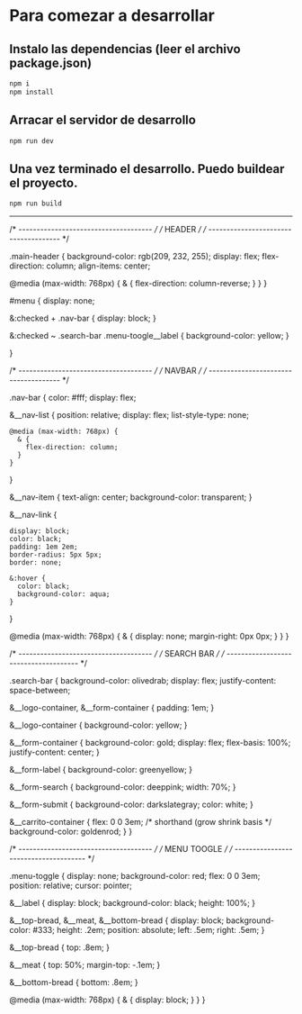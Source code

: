 # Para comezar a desarrollar

## Instalo las dependencias (leer el archivo package.json)

```sh
npm i
npm install
```

## Arracar el servidor de desarrollo

```sh
npm run dev
```


## Una vez terminado el desarrollo. Puedo buildear el proyecto.

```sh
npm run build
```

------------------------------------------
/* ------------------------------------- */
/* HEADER                                */
/* ------------------------------------- */

.main-header {
  background-color: rgb(209, 232, 255);
  display: flex;
  flex-direction: column;
  align-items: center;
 
  @media (max-width: 768px) {
    & {
      flex-direction: column-reverse;
    }
  }
} 


#menu {
  display: none;

  &:checked + .nav-bar {
    display: block;
  }

  &:checked ~ .search-bar .menu-toogle__label {
    background-color: yellow;
  }

} 
 

/* ------------------------------------- */
/* NAVBAR                                */
/* ------------------------------------- */

.nav-bar {
  color: #fff;
  display: flex;


  &__nav-list {
    position: relative;
    display: flex;
    list-style-type: none;
    

    @media (max-width: 768px) {
      & {
        flex-direction: column;
      }
    }
  }

  &__nav-item {
    text-align: center;
    background-color: transparent;
  }

  &__nav-link {
      

    display: block;
    color: black;
    padding: 1em 2em;
    border-radius: 5px 5px;
    border: none;

    &:hover {
      color: black;
      background-color: aqua;
    }

  }

  @media (max-width: 768px) {
    & {
      display: none;
      margin-right: 0px 0px;
    }
  }
} 

/* ------------------------------------- */
/* SEARCH BAR                            */
/* ------------------------------------- */

.search-bar {
  background-color: olivedrab;
  display: flex;
  justify-content: space-between;

  &__logo-container,
  &__form-container {
    padding: 1em;
  }

  &__logo-container {
    background-color: yellow;
  }

  &__form-container {
    background-color: gold;
    display: flex;
    flex-basis: 100%;
    justify-content: center;
  }

  &__form-label {
    background-color: greenyellow;
  }

  &__form-search {
    background-color: deeppink;
    width: 70%;
  }

  &__form-submit {
    background-color: darkslategray;
    color: white;
  }

  &__carrito-container {
    flex: 0 0 3em; /* shorthand (grow shrink basis */
    background-color: goldenrod;
  }
}

/* ------------------------------------- */
/* MENU TOOGLE                           */
/* ------------------------------------- */

.menu-toggle {
  display: none;
  background-color: red;
  flex: 0 0 3em;
  position: relative;
  cursor: pointer;

  &__label {
    display: block;
    background-color: black;
    height: 100%;
  }

  &__top-bread,
  &__meat,
  &__bottom-bread {
    display: block;
    background-color: #333;
    height: .2em;
    position: absolute;
    left: .5em;
    right: .5em;
  }

  &__top-bread {
    top: .8em;
  }

  &__meat {
    top: 50%;
    margin-top: -.1em;
  }

  &__bottom-bread {
    bottom: .8em;
  }

  @media (max-width: 768px) {
    & {
      display: block;
    }
  }
}
